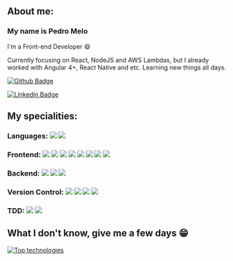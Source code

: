 ## About  me:

### My name is Pedro Melo

I'm a Front-end Developer :smile:

Currently focusing on React, NodeJS and AWS Lambdas, but I already worked with Angular 4+, React Native and etc. Learning new things all days.

[![Github  Badge](https://img.shields.io/badge/-Github-000?style=flat-square&logo=Github&logoColor=white&link=https://github.com/blzpedro)](https://github.com/blzpedro)

[![Linkedin  Badge](https://img.shields.io/badge/-LinkedIn-blue?style=flat-square&logo=Linkedin&logoColor=white&link=hhttps://www.linkedin.com/in/pedrohmelo/)](https://www.linkedin.com/in/pedrohmelo/)

## My  specialities:

### Languages:  <img src="https://img.shields.io/badge/javascript%20-%23323330.svg?&style=for-the-badge&logo=javascript&logoColor=%23F7DF1E"/>  <img src="https://img.shields.io/badge/typescript%20-%23007ACC.svg?&style=for-the-badge&logo=typescript&logoColor=white"/>

### Frontend:  <img src="https://img.shields.io/badge/html5%20-%23E34F26.svg?&style=for-the-badge&logo=html5&logoColor=white"/>  <img src="https://img.shields.io/badge/css3%20-%231572B6.svg?&style=for-the-badge&logo=css3&logoColor=white"/>   <img src="https://img.shields.io/badge/Sass-CC6699?style=for-the-badge&logo=sass&logoColor=white" /> <img src="https://img.shields.io/badge/react%20-%2320232a.svg?&style=for-the-badge&logo=react&logoColor=%2361DAFB"/>   <img src="https://img.shields.io/badge/redux%20-%23593d88.svg?&style=for-the-badge&logo=redux&logoColor=white"/>  <img src="https://img.shields.io/badge/Angular-DD0031?style=for-the-badge&logo=angular&logoColor=white" /> <img src="https://img.shields.io/badge/NGRX-purple?style=for-the-badge&logo=ngrx" />  <img src="https://img.shields.io/badge/material%20angular-blue?style=for-the-badge&logo=angular" />


### Backend:  <img src="https://img.shields.io/badge/node.js%20-%2343853D.svg?&style=for-the-badge&logo=node.js&logoColor=white"/>  <img src="https://img.shields.io/badge/Express.js-000000?style=for-the-badge&logo=express&logoColor=white"/>  <img src="https://img.shields.io/badge/firebase-ffca28?style=for-the-badge&logo=firebase&logoColor=black"/> 

### Version  Control:  <img src="https://img.shields.io/badge/git%20-F05032.svg?&style=for-the-badge&logo=git&logoColor=white"/>  <img src="https://img.shields.io/badge/github%20-%23121011.svg?&style=for-the-badge&logo=github&logoColor=white"/>  <img src="https://img.shields.io/badge/bitbucket%20-%230047B3.svg?&style=for-the-badge&logo=bitbucket&logoColor=white"/> <img src="https://img.shields.io/badge/azure%20-%230047B3.svg?&style=for-the-badge&logo=azure-devops&logoColor=white"/>

### TDD:  <img src="https://img.shields.io/badge/Jasmine-8A4182?style=for-the-badge&logo=Jasmine&logoColor=white"/>  <img src="https://img.shields.io/badge/Jest-C21325?style=for-the-badge&logo=jest&logoColor=white"/>  

## What  I  don't  know,  give  me  a  few  days  😁


[![Top  technologies](https://github-readme-stats.vercel.app/api/top-langs/?username=blzpedro&layout=compact&title_color=fff&text_color=f8f8f2&hide=java&bg_color=171c24)](https://github.com/blzpedro)
